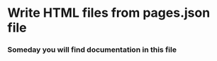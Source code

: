 
Write HTML files from pages.json file
========


### Someday you will find documentation in this file

